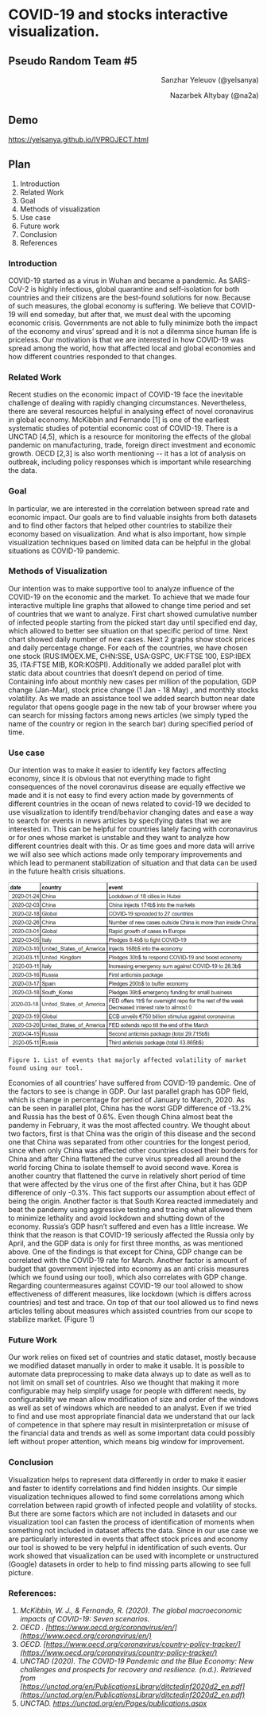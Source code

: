 # COVID-19 and stocks interactive visualization. 

## Pseudo Random Team #5


<p style="text-align: right">
Sanzhar Yeleuov (@yelsanya) </p>


<p style="text-align: right">
Nazarbek Altybay (@na2a)</p>

## Demo

https://yelsanya.github.io/IVPROJECT.html

##	Plan



1. Introduction
2. Related Work
3. Goal
4. Methods of visualization
5. Use case
6. Future work
7. Conclusion
8. References
### Introduction
COVID-19 started as a virus in Wuhan and became a pandemic. As SARS-CoV-2 is highly infectious, global quarantine and self-isolation for both countries and their citizens are the best-found solutions for now. Because of such measures, the global economy is suffering. We believe that COVID-19 will end someday, but after that, we must deal with the upcoming economic crisis. Governments are not able to fully minimize both the impact of the economy and virus’ spread and it is not a dilemma since human life is priceless. Our motivation is that we are interested in how COVID-19 was spread among the world, how that affected local and global economies and how different countries responded to that changes. 
### Related Work
Recent studies on the economic impact of COVID-19 face the inevitable challenge of dealing with rapidly changing circumstances. Nevertheless, there are several resources helpful in analysing effect of novel coronavirus in global economy. McKibbin and Fernando [1] is one of the earliest systematic studies of potential economic cost of COVID-19. There is a UNCTAD [4,5], which is a resource for monitoring the effects of the global pandemic on manufacturing, trade, foreign direct investment and economic growth. OECD [2,3] is also worth mentioning -- it has a lot of analysis on outbreak, including policy responses which is important while researching the data.
### Goal
In particular, we are interested in the correlation between spread rate and economic impact. Our goals are to find valuable insights from both datasets and to find other factors that helped other countries to stabilize their economy based on visualization. And what is also important, how simple visualization techniques based on limited data can be helpful in the global situations as COVID-19 pandemic. 
### Methods of Visualization
Our intention was to make supportive tool to analyze influence of the COVID-19 on the economic and the market. To achieve that we made four interactive multiple line graphs that allowed to change time period and set of countries that we want to analyze. First chart showed cumulative number of infected people starting from the picked start day until specified end day, which allowed to better see situation on that specific period of time. Next chart showed daily number of new cases. Next 2 graphs show stock prices and daily percentage change. For each of the countries, we have chosen one stock (RUS:IMOEX.ME, CHN:SSE, USA:GSPC, UK:FTSE 100, ESP:IBEX 35, ITA:FTSE MIB, KOR:KOSPI). Additionally we added parallel plot with static data about countries that doesn’t depend on period of time. Containing info about monthly new cases per million of the population, GDP change (Jan-Mar), stock price change (1 Jan - 18 May) , and monthly stocks volatility. As we made an assistance tool we added search button near date regulator that opens google page in the new tab of your browser where you can search for missing factors among news articles (we simply typed the name of the country or region in the search bar) during specified period of time. 
### Use case
Our intention was to make it easier to identify key factors affecting economy, since it is obvious that not everything made to fight consequences of the novel coronavirus disease are equally effective we made and it is not easy to find every action made by governments of different countries in the ocean of news related to covid-19 we decided to use visualization to identify trend/behavior changing dates and ease a way to search for events in news articles by specifying dates that we are interested in. This can be helpful for countries lately facing with coronavirus or for ones whose market is unstable and they want to analyze how different countries dealt with this. Or as time goes and more data will arrive we will also see which actions made only temporary improvements and which lead to permanent stabilization of situation and that data can be used in the future health crisis situations. 




![alt_text](https://raw.githubusercontent.com/yelsanya/covidvseconomy/main/images/figure1.png "image_tooltip")


	Figure 1. List of events that majorly affected volatility of market found using our tool.
  
Economies of all countries’ have suffered from COVID-19 pandemic. One of the factors to see is change in GDP. Our last parallel graph has GDP field, which is change in percentage for period of January to March, 2020. As can be seen in parallel plot, China has the worst GDP difference of -13.2% and Russia has the best of 0.6%. Even though China almost beat the pandemy in February, it was the most affected country. We thought about two factors, first is  that China was the origin of this disease and the second one that China was separated from other countries for the longest period, since when only China was affected other countries closed their borders for China and after China flattened the curve virus spreaded all around the world forcing China to isolate themself to avoid second wave. Korea is another country that flattened the curve in relatively short period of time that were affected by the virus one of the first after China, but it has GDP difference of only -0.3%. This fact supports our assumption about effect of being the origin. Another factor is that South Korea reacted immediately and beat the pandemy using aggressive testing and tracing what allowed them to minimize lethality and avoid lockdown and shutting down of the economy. Russia’s GDP hasn’t suffered and even has a little increase. We think that the reason is that COVID-19 seriously affected the Russia only by April, and the GDP data is only for first three months, as was mentioned above. One of the findings is that except for China, GDP change can be correlated with the COVID-19 rate for March. Another factor is amount of budget that government injected into economy as an anti crisis measures (which we found using our tool), which also correlates with GDP change. Regarding countermeasures against COVID-19 our tool allowed to show effectiveness of different measures, like lockdown (which is differs across countries) and test and trace. On top of that our tool allowed us to find news articles telling about measures which assisted countries from our scope to stabilize market. (Figure 1)
### Future Work
Our work relies on fixed set of countries and static dataset, mostly because we modified dataset manually in order to make it usable. It is possible to automate data preprocessing to make data always up to date as well as to not limit on small set of countries. Also we thought that making it more configurable may help simplify usage for people with different needs, by configurability we mean allow modification of size and order of the windows as well as set of  windows which are needed to an analyst. Even if we tried to find and use most appropriate financial data we understand that our lack of competence in that sphere may result in misinterpretation or misuse of the financial data and trends as well as some important data could possibly left without proper attention, which means big window for improvement. 
### Conclusion
Visualization helps to represent data differently in order to make it easier and faster to identify correlations and find hidden insights. Our simple visualization techniques allowed to find some correlations among which correlation between rapid growth of infected people and volatility of stocks. But there are some factors which are not included in datasets and our visualization tool can fasten the process of identification of moments when something not included in dataset affects the data. Since in our use case we are particularly interested in events that affect stock prices and economy our tool is showed to be very helpful in identification of such events. Our work showed that visualization can be used with incomplete or unstructured (Google) datasets in order to help to find missing parts allowing to see full picture.

### References:


1. _McKibbin, W. J., & Fernando, R. (2020). The global macroeconomic impacts of COVID-19: Seven scenarios._
2. _OECD . [https://www.oecd.org/coronavirus/en/](https://www.oecd.org/coronavirus/en/)_
3. _OECD. [https://www.oecd.org/coronavirus/country-policy-tracker/](https://www.oecd.org/coronavirus/country-policy-tracker/)_
4. _UNCTAD (2020). The COVID-19 Pandemic and the Blue Economy: New challenges and prospects for recovery and resilience. (n.d.). Retrieved from [https://unctad.org/en/PublicationsLibrary/ditctedinf2020d2_en.pdf](https://unctad.org/en/PublicationsLibrary/ditctedinf2020d2_en.pdf)_
5. _UNCTAD. https://unctad.org/en/Pages/publications.aspx_

